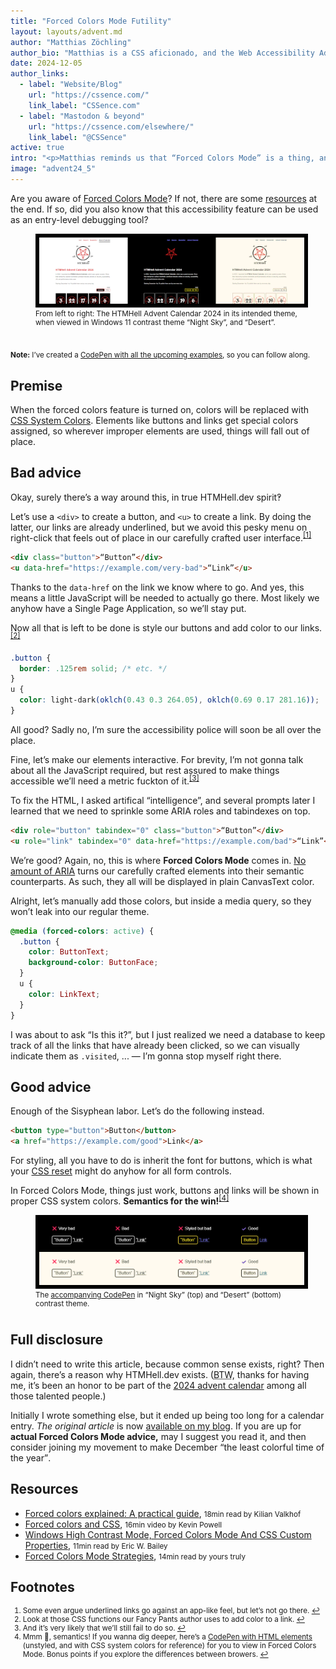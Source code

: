 ```yaml
---
title: "Forced Colors Mode Futility"
layout: layouts/advent.md
author: "Matthias Zöchling"
author_bio: "Matthias is a CSS aficionado, and the Web Accessibility Advocate at [George Labs](https://george-labs.com/), birthplace of the “George” online banking. He’s in pursuit of improving the accessibility for ten million customers across six countries, one day at a time. Additionally, he has been writing about _web stuff_ on his own site [for quite a while](https://cssence.com/2024/keep-blogging/). 2024 has been his best blogging year so far, even though things have significantly slowed down after the summer, when his wife gave birth to their third child."
date: 2024-12-05
author_links:
  - label: "Website/Blog"
    url: "https://cssence.com/"
    link_label: "CSSence.com"
  - label: "Mastodon & beyond"
    url: "https://cssence.com/elsewhere/"
    link_label: "@CSSence"
active: true
intro: "<p>Matthias reminds us that “Forced Colors Mode” is a thing, and that it can be used as an entry-level debugging tool.</p>"
image: "advent24_5"
---
```


<!-- MM: Thank you, great post. For many people forced colors is still uncharted territory. So, I feel like a screenshot here and there would help, e.g. how does the button look like compared to the "button". -->
<!-- MZ: Good idea, I've added two screenshots. -->

Are you aware of [Forced Colors Mode](https://blogs.windows.com/msedgedev/2020/09/17/styling-for-windows-high-contrast-with-new-standards-for-forced-colors/)? If not, there are some [resources](#resources) at the end. If so, did you also know that this accessibility feature can be used as an entry-level debugging tool?

<figure><img src="htmhell-goes-fcm.webp" alt="Comparing HTMHell.dev: Three screenshots taken in Microsoft Edge browser. Although subtle tweaks could be made, overall the site works really well in Forced Colors Mode.">
<figcaption>From left to right: The HTMHell Advent Calendar 2024 in its intended theme, when viewed in Windows&nbsp;11 contrast theme “Night Sky”, and “Desert”.</figcaption>
</figure>
<style>figure{margin-bottom:2.4rem}figure img{aspect-ratio:4;border: 6px solid #000}figcaption,style+p,section:has(#resources) span,section:has(#fns) ol{font-size:smaller}sup{position:relative;top:-.5em;vertical-align:baseline}</style>

**Note:** I’ve created a [CodePen with all the upcoming examples](https://codepen.io/cssence/pen/BaXMNyv), so you can follow along.

## Premise

When the forced colors feature is turned on, colors will be replaced with [CSS System Colors](https://adrianroselli.com/2021/02/whcm-and-system-colors.html#CSS4). Elements like buttons and links get special colors assigned, so wherever improper elements are used, things will fall out of place.

## Bad advice

Okay, surely there’s a way around this, in true HTMHell.dev spirit‽

Let’s use a `<div>` to create a button, and `<u>` to create a link. By doing the latter, our links are already underlined, but we avoid this pesky menu on right-click that feels out of place in our carefully crafted user interface.<sup><a id="ref-fn-1" href="#fn-1" role="doc-noteref" aria-label="Footnote #1">[1]</a></sup>

```html
<div class="button">“Button”</div>
<u data-href="https://example.com/very-bad">“Link”</u>
```

Thanks to the `data-href` on the link we know where to go. And yes, this means a little JavaScript will be needed to actually go there. Most likely we anyhow have a Single Page Application, so we’ll stay put.

Now all that is left to be done is style our buttons and add color to our links.<sup><a id="ref-fn-2" href="#fn-2" role="doc-noteref" aria-label="Footnote #2">[2]</a></sup>

```css
.button {
  border: .125rem solid; /* etc. */
}
u {
  color: light-dark(oklch(0.43 0.3 264.05), oklch(0.69 0.17 281.16));
}
```

All good? Sadly no, I’m sure the accessibility police will soon be all over the place.

Fine, let’s make our elements interactive. For brevity, I’m not gonna talk about all the JavaScript required, but rest assured to make things accessible we’ll need a metric fuckton of it.<sup><a id="ref-fn-3" href="#fn-3" role="doc-noteref" aria-label="Footnote #3">[3]</a></sup>

To fix the HTML, I asked artifical “intelligence”, and several prompts later I learned that we need to sprinkle some ARIA roles and tabindexes on top.

```html
<div role="button" tabindex="0" class="button">“Button”</div>
<u role="link" tabindex="0" data-href="https://example.com/bad">“Link”</u>
```

We’re good? Again, no, this is where **Forced Colors Mode** comes in. [No amount of ARIA](https://htmhell.dev/adventcalendar/2022/2/) turns our carefully crafted elements into their semantic counterparts. As such, they all will be displayed in plain CanvasText color.

Alright, let’s manually add those colors, but inside a media query, so they won’t leak into our regular theme.

```css
@media (forced-colors: active) {
  .button {
    color: ButtonText;
    background-color: ButtonFace;
  }
  u {
    color: LinkText;
  }
}
```

I was about to ask “Is this it?”, but I just realized we need a database to keep track of all the links that have already been clicked, so we can visually indicate them as `.visited`, ... — I’m gonna stop myself right there.

## Good advice

Enough of the Sisyphean labor. Let’s do the following instead.

```html
<button type="button">Button</button>
<a href="https://example.com/good">Link</a>
```

For styling, all you have to do is inherit the font for buttons, which is what your [CSS reset](https://www.joshwcomeau.com/css/custom-css-reset/#six-inherit-fonts-for-form-controls-7) might do anyhow for all form controls.

In Forced Colors Mode, things just work, buttons and links will be shown in proper CSS system colors. **Semantics for the win!**<sup><a id="ref-fn-4" href="#fn-4" role="doc-noteref" aria-label="Footnote #4">[4]</a></sup>
<!-- MM: This also applies to all the other form elements, right? Are there other elements, too? What about details/summary? -->
<!-- MZ: Well, yes and no, with the notable exception of the `mark` element, other elements are way more subtle, or anyhow displayed in CanvasText color, so it made sense to focus on buttons/links. But point taken, for the curious ones I've now added a 4th footnote that links to another CodePen, where readers can learn more. -->

<figure><img src="a-div-is-not-a-button-even-in-fcm.webp" alt="While we eventually can make our fake elements look like the real deal even in Forced Colors Mode, we should avoid all that work and use proper elements instead.">
<figcaption>The <a href="https://codepen.io/cssence/pen/BaXMNyv">accompanying CodePen</a> in “Night Sky” (top) and “Desert” (bottom) contrast theme.</figcaption>
</figure>

## Full disclosure

I didn’t need to write this article, because common sense exists, right? Then again, there’s a reason why HTMHell.dev exists. (<abbr title="By the way">BTW</abbr>, thanks for having me, it’s been an honor to be part of the [2024 advent calendar](https://htmhell.dev/adventcalendar/2024/) among all those talented people.)

Initially I wrote something else, but it ended up being too long for a calendar entry. _The original article_ is now [available on my blog](https://cssence.com/2024/forced-colors-mode-strategies/). If you are up for **actual Forced Colors Mode advice,** may I suggest you read it, and then consider joining my movement to make December <q cite="https://cssence.com/2024/forced-colors-mode-strategies/">the least colorful time of the year</q>.

<section aria-labelledby="resources">

## Resources

* [Forced colors explained: A practical guide](https://polypane.app/blog/forced-colors-explained-a-practical-guide/), <span>18min read by Kilian Valkhof</span>
* [Forced colors and CSS](https://youtu.be/yYGLEy7CiT0), <span>16min video by Kevin Powell</span>
* [Windows High Contrast Mode, Forced Colors Mode And CSS Custom Properties](https://www.smashingmagazine.com/2022/03/windows-high-contrast-colors-mode-css-custom-properties/#styling-the-modal-for-forced-colors-mode), <span>11min read by Eric W. Bailey</span>
* [Forced Colors Mode Strategies](https://cssence.com/2024/forced-colors-mode-strategies/), <span>14min read by yours truly</span>

</section>
<section aria-labelledby="fns" class="section">
<h2 id="fns">Footnotes</h2>
<ol>
<li id="fn-1">Some even argue underlined links go against an app-like feel, but let’s not go there. <a href="#ref-fn-1" role="doc-backlink" aria-label="Back to article">↩︎</a></li>
<li id="fn-2">Look at those CSS functions our Fancy&nbsp;Pants author uses to add color to a link. <a href="#ref-fn-2" role="doc-backlink" aria-label="Back to article">↩︎</a></li>
<li id="fn-3">And it’s very likely that we’ll still fail to do so. <a href="#ref-fn-3" role="doc-backlink" aria-label="Back to article">↩︎</a></li>
<li id="fn-4">Mmm 🤤, semantics! If you wanna dig deeper, here’s a <a href="https://codepen.io/cssence/pen/RwXmEYN">CodePen with HTML elements</a> (unstyled, and with CSS system colors for reference) for you to view in Forced Colors Mode. Bonus points if you explore the differences between browers. <a href="#ref-fn-4" role="doc-backlink" aria-label="Back to article">↩︎</a></li>
</ol>
</section>
